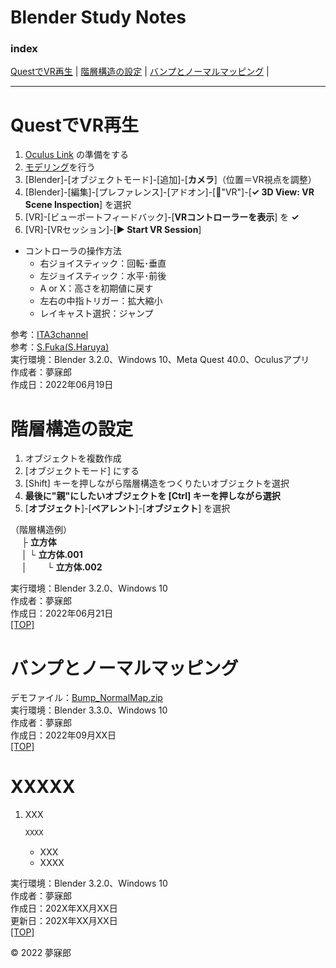 # Blender Study Notes<a id="TOP"></a>

### <b>index</b>

[QuestでVR再生](#220601) | [階層構造の設定](#220602) | [バンプとノーマルマッピング](#220901) |
***


<a name="220601"></a>
# <b>QuestでVR再生</b>

1. [Oculus Link](https://github.com/mubirou/Unity3D/tree/master/study-notes#oculus-link%E3%81%AE%E6%BA%96%E5%82%99) の準備をする
1. [モデリング](https://github.com/mubirou/Blender/tree/master/introduction#014-%E3%83%86%E3%82%AF%E3%83%8B%E3%83%83%E3%82%AF%E3%83%92%E3%83%B3%E3%83%881)を行う
1. [Blender]-[オブジェクトモード]-[追加]-[**カメラ**]（位置＝VR視点を調整）
1. [Blender]-[編集]-[プレファレンス]-[アドオン]-[🔎"VR"]-[**✓ 3D View: VR Scene Inspection**] を選択
1. [VR]-[ビューポートフィードバック]-[**VRコントローラーを表示**] を **✓**
1. [VR]-[VRセッション]-[**▶ Start VR Session**]

* コントローラの操作方法
    * 右ジョイスティック：回転･垂直
    * 左ジョイスティック：水平･前後
    * A or X：高さを初期値に戻す
    * 左右の中指トリガー：拡大縮小
    * レイキャスト選択：ジャンプ

参考：[ITA3channel](https://www.youtube.com/watch?v=V6twUh5qMr8)  
参考：[S.Fuka(S.Haruya)](https://zenn.dev/sfuka/scraps/af95feae08b3ec)  
実行環境：Blender 3.2.0、Windows 10、Meta Quest 40.0、Oculusアプリ  
作成者：夢寐郎  
作成日：2022年06月19日  


<a id="220602"></a>
# <b>階層構造の設定</b>

1. オブジェクトを複数作成
1. [オブジェクトモード] にする
1. [Shift] キーを押しながら階層構造をつくりたいオブジェクトを選択
1. **最後に"親"にしたいオブジェクトを [Ctrl] キーを押しながら選択**
1. [**オブジェクト**]-[**ペアレント**]-[**オブジェクト**] を選択

（階層構造例）  
　  ├ **立方体**  
　  │   └ **立方体.001**  
　  │　　 └ **立方体.002**  

実行環境：Blender 3.2.0、Windows 10  
作成者：夢寐郎  
作成日：2022年06月21日  
[[TOP]](#TOP)


<a id="220901"></a>
# <b>バンプとノーマルマッピング</b>


デモファイル：[Bump_NormalMap.zip](https://github.com/mubirou/Blender-Study-Notes/blob/master/zip/Bump_NormalMap.zip)  
実行環境：Blender 3.3.0、Windows 10  
作成者：夢寐郎  
作成日：2022年09月XX日  
[[TOP]](#TOP)


<a id="XXX"></a>
# <b>XXXXX</b>

1. XXX
    ```c#
    XXXX
    ```
    * XXX
    * XXXX

実行環境：Blender 3.2.0、Windows 10  
作成者：夢寐郎  
作成日：202X年XX月XX日  
更新日：202X年XX月XX日  
[[TOP]](#TOP)


© 2022 夢寐郎  